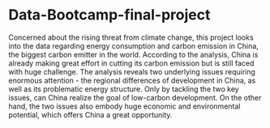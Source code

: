# Data-Bootcamp-final-project
Concerned about the rising threat from climate change, this project looks into the data regarding energy consumption and carbon emission in China, the biggest carbon emitter in the world. According to the analysis, China is already making great effort in cutting its carbon emission but is still faced with huge challenge. The analysis reveals two underlying issues requiring enormous attention - the regional differences of development in China, as well as its problematic energy structure. Only by tackling the two key issues, can China realize the goal of low-carbon development. On the other hand, the two issues also embody huge economic and environmental potential, which offers China a great opportunity.  
